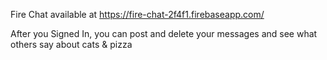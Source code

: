 Fire Chat available at https://fire-chat-2f4f1.firebaseapp.com/

After you Signed In, you can post and delete your messages and see what others say about cats & pizza  
